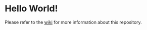 # Hello World!
Please refer to the [wiki](https://github.com/eevanson/hello-world/wiki) for more information about this repository.
